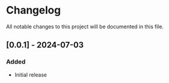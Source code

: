 
# Changelog

All notable changes to this project will be documented in this file.

## [0.0.1] - 2024-07-03

### Added
- Initial release
